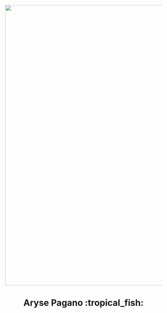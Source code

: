 <a href="http://www.pagano.dev" target="_blank"><img align="center" src="./ocean.jpg" width="900" /></a>

<h1 align="center">
Aryse Pagano :tropical_fish:
</h1>
